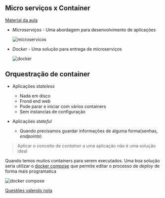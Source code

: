 ## Micro serviços x Container

[Material da aula](http://secdevops.herokuapp.com/#101)

-   _Microserviços_ - Uma abordagem para desenvolvimento de aplicações

    ![microservicos](https://www.luiztools.com.br/wp-content/uploads/2018/05/consulta-de-lancamentos.png
    )
-   _Docker_ - Uma solução para entrega de microserviços

    ![docker](https://www.docker.com/sites/default/files/d8/styles/large/public/2018-11/container-what-is-container.png?itok=vle7kjDj)

## Orquestração de container

-   Aplicações _stateless_
    -   Nada em disco
    -   Frond end web
    -   Pode parar e iniciar com vários containers
    -   Sem instancias de configuração

-   Aplicações _stateful_
    -   Quando precisamos guardar informações de alguma forma(senhas, _endpoints_)

> Aplicar o conceito de _container_ a uma aplicação não é uma solução ideal

Quando temos muitos containers para serem executados. Uma boa solução seria utilizar o [docker compose](https://docs.docker.com/compose/) que permite editar o processo de _deploy_ de forma mais programatica

![docker compose](https://i2.wp.com/foxutech.com/wp-content/uploads/2017/06/Docker-compose-File.png?fit=1000%2C390&ssl=1)

[Questões valendo nota](https://pt.surveymonkey.com/r/YPV973T)